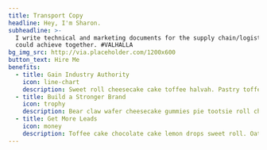 ```yaml
---
title: Transport Copy
headline: Hey, I'm Sharon.
subheadline: >-
  I write technical and marketing documents for the supply chain/logistics industry. Think of what we 
  could achieve together. #VALHALLA
bg_img_src: http://via.placeholder.com/1200x600
button_text: Hire Me
benefits:
  - title: Gain Industry Authority
    icon: line-chart
    description: Sweet roll cheesecake cake toffee halvah. Pastry toffee sugar plum. Tootsie roll jelly-o chocolate bar powder. Gummies powder.
  - title: Build a Stronger Brand
    icon: trophy
    description: Bear claw wafer cheesecake gummies pie tootsie roll chocolate bar. Tart croissant marzipan. Cookie tiramisu marzipan. Liquorice cookie reefer madness abroad.
  - title: Get More Leads
    icon: money
    description: Toffee cake chocolate cake lemon drops sweet roll. Oat cake candy canes sweet roll chocolate cake jelly beans apple pie.
---
```


